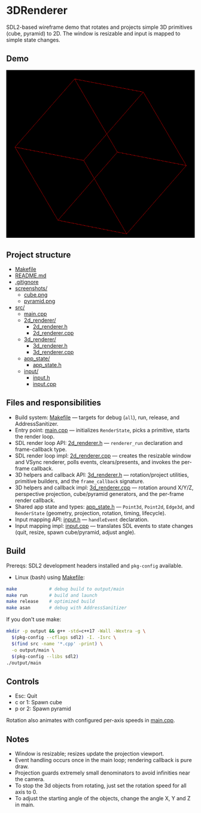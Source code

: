 # 3DRenderer

SDL2-based wireframe demo that rotates and projects simple 3D primitives (cube, pyramid) to 2D. The window is resizable and input is mapped to simple state changes.

## Demo

![cube](screenshots/cube.png)

## Project structure

- [Makefile](Makefile)
- [README.md](README.md)
- [.gitignore](.gitignore)
- [screenshots/](screenshots/)
  - [cube.png](screenshots/cube.png)
  - [pyramid.png](screenshots/pyramid.png)
- [src/](src/)
  - [main.cpp](src/main.cpp)
  - [2d_renderer/](src/2d_renderer/)
    - [2d_renderer.h](src/2d_renderer/2d_renderer.h)
    - [2d_renderer.cpp](src/2d_renderer/2d_renderer.cpp)
  - [3d_renderer/](src/3d_renderer/)
    - [3d_renderer.h](src/3d_renderer/3d_renderer.h)
    - [3d_renderer.cpp](src/3d_renderer/3d_renderer.cpp)
  - [app_state/](src/app_state/)
    - [app_state.h](src/app_state/app_state.h)
  - [input/](src/input/)
    - [input.h](src/input/input.h)
    - [input.cpp](src/input/input.cpp)

## Files and responsibilities

- Build system: [Makefile](Makefile) — targets for debug (`all`), run, release, and AddressSanitizer.
- Entry point: [main.cpp](src/main.cpp) — initializes `RenderState`, picks a primitive, starts the render loop.
- SDL render loop API: [2d_renderer.h](src/2d_renderer/2d_renderer.h) — `renderer_run` declaration and frame-callback type.
- SDL render loop impl: [2d_renderer.cpp](src/2d_renderer/2d_renderer.cpp) — creates the resizable window and VSync renderer, polls events, clears/presents, and invokes the per-frame callback.
- 3D helpers and callback API: [3d_renderer.h](src/3d_renderer/3d_renderer.h) — rotation/project utilities, primitive builders, and the `frame_callback` signature.
- 3D helpers and callback impl: [3d_renderer.cpp](src/3d_renderer/3d_renderer.cpp) — rotation around X/Y/Z, perspective projection, cube/pyramid generators, and the per-frame render callback.
- Shared app state and types: [app_state.h](src/app_state/app_state.h) — `Point3d`, `Point2d`, `Edge3d`, and `RenderState` (geometry, projection, rotation, timing, lifecycle).
- Input mapping API: [input.h](src/input/input.h) — `handleEvent` declaration.
- Input mapping impl: [input.cpp](src/input/input.cpp) — translates SDL events to state changes (quit, resize, spawn cube/pyramid, adjust angle).

## Build

Prereqs: SDL2 development headers installed and `pkg-config` available.

- Linux (bash) using [Makefile](Makefile):

```bash
make            # debug build to output/main
make run        # build and launch
make release    # optimized build
make asan       # debug with AddressSanitizer
```

If you don't use make:

```bash
mkdir -p output && g++ -std=c++17 -Wall -Wextra -g \
  $(pkg-config --cflags sdl2) -I. -Isrc \
  $(find src -name '*.cpp' -print) \
  -o output/main \
  $(pkg-config --libs sdl2)
./output/main
```

## Controls

- Esc: Quit
- c or 1: Spawn cube
- p or 2: Spawn pyramid

Rotation also animates with configured per-axis speeds in [main.cpp](src/main.cpp).

## Notes

- Window is resizable; resizes update the projection viewport.
- Event handling occurs once in the main loop; rendering callback is pure draw.
- Projection guards extremely small denominators to avoid infinities near the camera.
- To stop the 3d objects from rotating, just set the rotation speed for all axis to 0.
- To adjust the starting angle of the objects, change the angle X, Y and Z in main.
